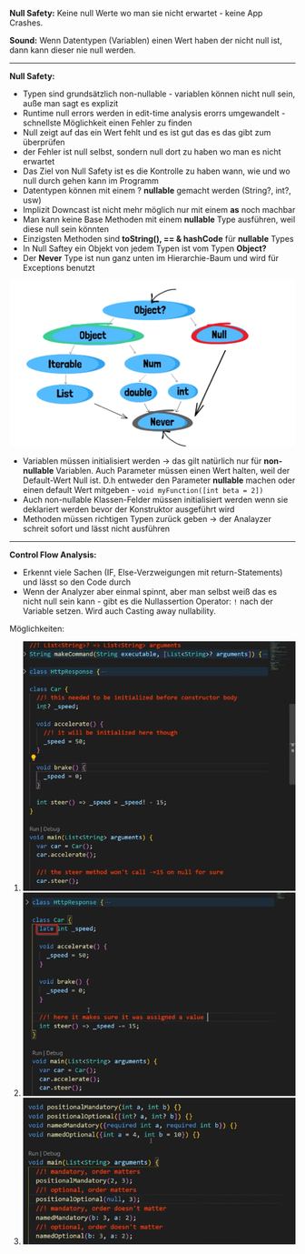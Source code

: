 **Null Safety:** Keine null Werte wo man sie nicht erwartet - keine App Crashes.

**Sound:** Wenn Datentypen (Variablen) einen Wert haben der nicht null ist, dann kann dieser nie null werden.

---

**Null Safety:**

* Typen sind grundsätzlich non-nullable - variablen können nicht null sein, auße man sagt es explizit
* Runtime null errors werden in edit-time analysis erorrs umgewandelt - schnellste Möglichkeit einen Fehler zu finden
* Null zeigt auf das ein Wert fehlt und es ist gut das es das gibt zum überprüfen
* der Fehler ist null selbst, sondern null dort zu haben wo man es nicht erwartet
* Das Ziel von Null Safety ist es die Kontrolle zu haben wann, wie und wo null durch gehen kann im Programm
* Datentypen können mit einem ? **nullable**  gemacht werden (String?, int?, usw)
* Implizit Downcast ist nicht mehr möglich nur mit einem **as** noch machbar
* Man kann keine Base Methoden mit einem **nullable** Type ausführen, weil diese null sein könnten
* Einzigsten Methoden sind **toString(), == & hashCode** für **nullable** Types
* In Null Saftey ein Objekt von jedem Typen ist vom Typen **Object?**
* Der **Never** Type ist nun ganz unten im Hierarchie-Baum und wird für Exceptions benutzt

![image-20240514212937995](assets/image-20240514212937995.png)

* Variablen müssen initialisiert werden -> das gilt natürlich nur für **non-nullable** Variablen. Auch Parameter müssen einen Wert halten, weil der Default-Wert Null ist. D.h entweder den Parameter **nullable** machen oder einen default Wert mitgeben - `void myFunction([int beta = 2])`
* Auch non-nullable Klassen-Felder müssen initialisiert werden wenn sie deklariert werden bevor der Konstruktor ausgeführt wird
* Methoden müssen richtigen Typen zurück geben -> der Analayzer schreit sofort und lässt nicht ausführen

---

**Control Flow Analysis:** 

* Erkennt viele Sachen (IF, Else-Verzweigungen mit return-Statements) und lässt so den Code durch
* Wenn der Analyzer aber einmal spinnt, aber man selbst weiß das es nicht null sein kann - gibt es die Nullassertion Operator: `!` nach der Variable setzen. Wird auch Casting away nullability.

Möglichkeiten: 

1. ![image-20240514214746114](assets/image-20240514214746114.png)
2. ![image-20240514214948381](assets/image-20240514214948381.png)
3. ![image-20240514215142074](assets/image-20240514215142074.png)

 











